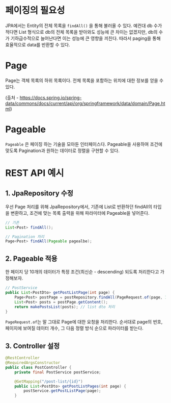 
# 페이징의 필요성
JPA에서는 Entity의 전체 목록을 `findAll()` 을 통해 불러올 수 있다. 예컨대 db 수가 적다면 List 형식으로 db의 전체 목록을 받아와도 성능에 큰 차이는 없겠지만, db의 수가 기하급수적으로 늘어난다면 이는 성능에 큰 영향을 끼친다. 따라서 paging을 통해 효율적으로 data를 반환할 수 있다.
# Page
Page는 객체 목록의 하위 목록이다. 전체 목록을 포함하는 위치에 대한 정보를 얻을 수 있다. 

(출처 - https://docs.spring.io/spring-data/commons/docs/current/api/org/springframework/data/domain/Page.html) 

# Pageable
`Pageable` 은 페이징 하는 기술을 모아둔 인터페이스다. Pageable을 사용하여 조건에 맞도록 Pagination과 원하는 데이터로 정렬을 구현할 수 있다. 

# REST API 예시 

## 1. JpaRepository 수정 
우선 Page 처리를 위해 JpaRepository에서, 기존에 List로 반환하던 findAll의 타입을 변환하고, 조건에 맞는 목록 출력을 위해 파라미터에 Pageable을 넣어준다.
``` java
// 기존 
List<Post> findAll();

// Pagination 처리
Page<Post> findAll(Pageable pagealbe);
```
## 2. Pageable 적용 
한 페이지 당 10개의 데이터가 특정 조건(최신순 - descending) 되도록 처리한다고 가정해보자.
``` java
// PostService
public List<PostDto> getPostListPage(int page) {
    Page<Post> postPage = postRepository.findAll(PageRequest.of(page, 10, Sort.by("id").descending()));
    List<Post> posts = postPage.getContent();
    return makePostsList(posts); // list dto 처리
}
```
`PageRequest.of`는 말 그대로 Page에 대한 요청을 처리한다. 순서대로 page의 번호, 페이지에 보여질 데이터 개수, 그 다음 정렬 방식 순으로 파라미터를 받는다. 

## 3. Controller 설정
``` java
@RestController
@RequiredArgsConstructor
public class PostController {
    private final PostService postService;

    @GetMapping("/post-list/{id}") 
    public List<PostDto> getPostListPages(int page) {
        postService.getPostListPage(page);
    }

```